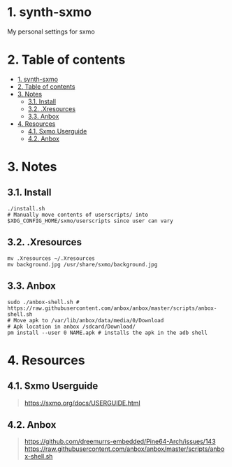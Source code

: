 # 1. synth-sxmo
My personal settings for sxmo

# 2. Table of contents
- [1. synth-sxmo](#1-synth-sxmo)
- [2. Table of contents](#2-table-of-contents)
- [3. Notes](#3-notes)
  - [3.1. Install](#31-install)
  - [3.2. .Xresources](#32-xresources)
  - [3.3. Anbox](#33-anbox)
- [4. Resources](#4-resources)
  - [4.1. Sxmo Userguide](#41-sxmo-userguide)
  - [4.2. Anbox](#42-anbox)

# 3. Notes
## 3.1. Install
```
./install.sh
# Manually move contents of userscripts/ into $XDG_CONFIG_HOME/sxmo/userscripts since user can vary
```

## 3.2. .Xresources
```
mv .Xresources ~/.Xresources
mv background.jpg /usr/share/sxmo/background.jpg
```

## 3.3. Anbox
```
sudo ./anbox-shell.sh # https://raw.githubusercontent.com/anbox/anbox/master/scripts/anbox-shell.sh
# Move apk to /var/lib/anbox/data/media/0/Download
# Apk location in anbox /sdcard/Download/
pm install --user 0 NAME.apk # installs the apk in the adb shell
```

# 4. Resources
## 4.1. Sxmo Userguide
> https://sxmo.org/docs/USERGUIDE.html

## 4.2. Anbox
> https://github.com/dreemurrs-embedded/Pine64-Arch/issues/143
> https://raw.githubusercontent.com/anbox/anbox/master/scripts/anbox-shell.sh
